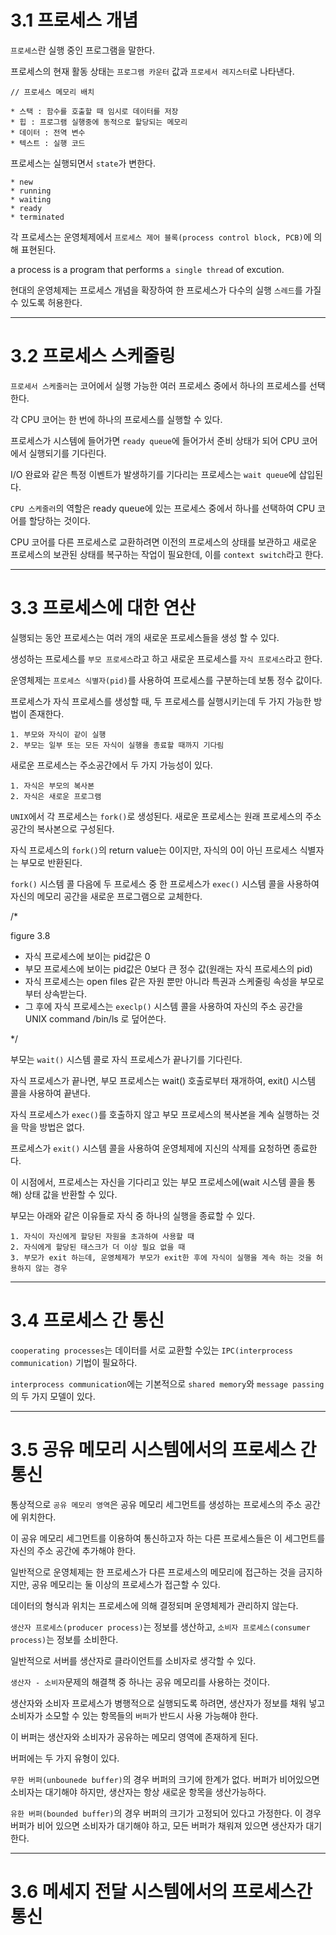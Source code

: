 # 3.1 프로세스 개념 

`프로세스`란 실행 중인 프로그램을 말한다.

프로세스의 현재 활동 상태는 `프로그램 카운터` 값과 `프로세서 레지스터`로 나타낸다.

```
// 프로세스 메모리 배치

* 스택 : 함수를 호출할 때 임시로 데이터를 저장
* 힙 : 프로그램 실행중에 동적으로 할당되는 메모리
* 데이터 : 전역 변수
* 텍스트 : 실행 코드
```

프로세스는 실행되면서 `state`가 변한다.

```
* new
* running
* waiting
* ready
* terminated
```

각 프로세스는 운영체제에서 `프로세스 제어 블록(process control block, PCB)`에 의해 표현된다.

a process is a program that performs `a single thread` of excution.

현대의 운영체제는 프로세스 개념을 확장하여 한 프로세스가 다수의 실행 `스레드`를  가질 수 있도록 허용한다.


* * *

# 3.2 프로세스 스케줄링

`프로세서 스케줄러`는 코어에서 실행 가능한 여러 프로세스 중에서 하나의 프로세스를 선택한다.

각 CPU 코어는 한 번에 하나의 프로세스를 실행할 수 있다.

프로세스가 시스템에 들어가면 `ready queue`에 들어가서 준비 상태가 되어 CPU 코어에서 실행되기를 기다린다.

I/O 완료와 같은 특정 이벤트가 발생하기를 기다리는 프로세스는 `wait queue`에 삽입된다.

`CPU 스케줄러`의 역할은 ready queue에 있는 프로세스 중에서 하나를 선택하여 CPU 코어를 할당하는 것이다.

CPU 코어를 다른 프로세스로 교환하려면 이전의 프로세스의 상태를 보관하고 새로운 프로세스의 보관된 상태를 복구하는 작업이 필요한데, 이를 `context switch`라고 한다.

* * *

# 3.3 프로세스에 대한 연산

실행되는 동안 프로세스는 여러 개의 새로운 프로세스들을 생성 할 수 있다.

생성하는 프로세스를 `부모 프로세스`라고 하고 새로운 프로세스를 `자식 프로세스`라고 한다.

운영체제는 `프로세스 식별자(pid)`를 사용하여 프로세스를 구분하는데 보통 정수 값이다.

프로세스가 자식 프로세스를 생성할 때, 두 프로세스를 실행시키는데 두 가지 가능한 방법이 존재한다.

```
1. 부모와 자식이 같이 실행
2. 부모는 일부 또는 모든 자식이 실행을 종료할 때까지 기다림
```

새로운 프로세스는 주소공간에서 두 가지 가능성이 있다.

```
1. 자식은 부모의 복사본
2. 자식은 새로운 프로그램
```

`UNIX`에서 각 프로세스는 `fork()`로 생성된다. 새로운 프로세스는 원래 프로세스의 주소 공간의 복사본으로 구성된다.

자식 프로세스의 `fork()`의 return value는 0이지만, 자식의 0이 아닌 프로세스 식별자는 부모로 반환된다.

`fork()` 시스템 콜 다음에 두 프로세스 중 한 프로세스가 `exec()` 시스템 콜을 사용하여 자신의 메모리 공간을 새로운 프로그램으로 교체한다.

/* 

figure 3.8
 * 자식 프로세스에 보이는 pid값은 0 
 * 부모 프로세스에 보이는 pid값은 0보다 큰 정수 값(원래는 자식 프로세스의 pid)
 * 자식 프로세스는 open files 같은 자원 뿐만 아니라 특권과 스케줄링 속성을 부모로 부터 상속받는다.
 * 그 후에 자식 프로세스는 `execlp()` 시스템 콜을 사용하여 자신의 주소 공간을 UNIX command /bin/ls 로 덮어쓴다.

*/

부모는 `wait()` 시스템 콜로 자식 프로세스가 끝나기를 기다린다.

자식 프로세스가 끝나면, 부모 프로세스는 wait() 호출로부터 재개하여, exit() 시스템 콜을 사용하여 끝낸다.

자식 프로세스가 `exec()`를 호출하지 않고 부모 프로세스의 복사본을 계속 실행하는 것을 막을 방법은 없다.

프로세스가 `exit()` 시스템 콜을 사용하여 운영체제에 지신의 삭제를 요청하면 종료한다.

이 시점에서, 프로세스는 자신을 기다리고 있는 부모 프로세스에(wait 시스템 콜을 통해) 상태 값을 반환할 수 있다.

부모는 아래와 같은 이유들로 자식 중 하나의 실행을 종료할 수 있다.

```
1. 자식이 자신에게 할당된 자원을 초과하여 사용할 때
2. 자식에게 할당된 태스크가 더 이상 필요 없을 때
3. 부모가 exit 하는데, 운영체제가 부모가 exit한 후에 자식이 실행을 계속 하는 것을 허용하지 않는 경우
```

* * *

# 3.4 프로세스 간 통신

`cooperating processes`는 데이터를 서로 교환할 수있는 `IPC(interprocess communication)` 기법이 필요하다.

`interprocess communication`에는 기본적으로 `shared memory`와 `message passing`의 두 가지 모델이 있다.

* * *

# 3.5 공유 메모리 시스템에서의 프로세스 간 통신

통상적으로 `공유 메모리 영역`은 공유 메모리 세그먼트를 생성하는 프로세스의 주소 공간에 위치한다.

이 공유 메모리 세그먼트를 이용하여 통신하고자 하는 다른 프로세스들은 이 세그먼트를 자신의 주소 공간에 추가해야 한다.

일반적으로 운영체제는 한 프로세스가 다른 프로세스의 메모리에 접근하는 것을 금지하지만, 공유 메모리는 둘 이상의 프로세스가 접근할 수 있다.

데이터의 형식과 위치는 프로세스에 의해 결정되며 운영체제가 관리하지 않는다.

`생산자 프로세스(producer process)`는 정보를 생산하고, `소비자 프로세스(consumer process)`는 정보를 소비한다.

일반적으로 서버를 생산자로 클라이언트를 소비자로 생각할 수 있다.

`생산자 - 소비자`문제의 해결책 중 하나는 공유 메모리를 사용하는 것이다.

생산자와 소비자 프로세스가 병행적으로 실행되도록 하려면, 생산자가 정보를 채워 넣고 소비자가 소모할 수 있는 항목들의 `버퍼`가 반드시 사용 가능해야 한다.

이 버퍼는 생산자와 소비자가 공유하는 메모리 영역에 존재하게 된다.

버퍼에는 두 가지 유형이 있다.

`무한 버퍼(unbounede buffer)`의 경우 버퍼의 크기에 한계가 없다. 버퍼가 비어있으면 소비자는 대기해야 하지만, 생산자는 항상 새로운 항목을 생산가능하다.

`유한 버퍼(bounded buffer)`의 경우 버퍼의 크기가 고정되어 있다고 가정한다. 이 경우 버퍼가 비어 있으면 소비자가 대기해야 하고, 모든 버퍼가 채워져 있으면 생산자가 대기한다. 

* * *

# 3.6 메세지 전달 시스템에서의 프로세스간 통신


